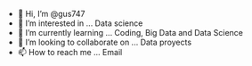 - 👋 Hi, I’m @gus747
- 👀 I’m interested in ... Data science
- 🌱 I’m currently learning ... Coding, Big Data and Data Science
- 💞️ I’m looking to collaborate on ... Data proyects
- 📫 How to reach me ... Email 

<!---
gus747/gus747 is a ✨ special ✨ repository because its `README.md` (this file) appears on your GitHub profile.
You can click the Preview link to take a look at your changes.
--->
